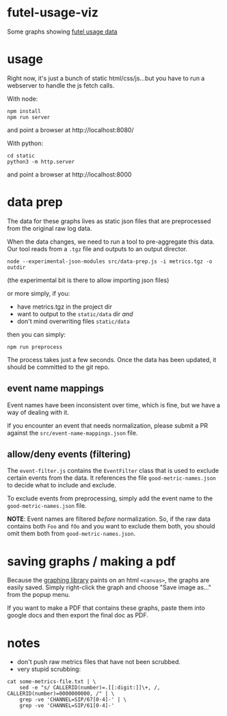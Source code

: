 # futel-usage-viz
Some graphs showing [futel usage data](https://breedx2.github.io/futel-usage-viz/static/)

# usage

Right now, it's just a bunch of static html/css/js...but you have to
run a webserver to handle the js fetch calls.

With node:
```
npm install
npm run server
```
and point a browser at http://localhost:8080/

With python:
```
cd static
python3 -m http.server
```
and point a browser at http://localhost:8000

# data prep

The data for these graphs lives as static json files that are preprocessed
from the original raw log data.

When the data changes, we need to run a tool to pre-aggregate this data.  
Our tool reads from a `.tgz` file and outputs to an output director.

```
node --experimental-json-modules src/data-prep.js -i metrics.tgz -o outdir
```
(the experimental bit is there to allow importing json files)

or more simply, if you:
* have metrics.tgz in the project dir
* want to output to the `static/data` dir *and*
* don't mind overwriting files `static/data`

then you can simply:
```
npm run preprocess
```

The process takes just a few seconds.  Once the data has been updated, it should
be committed to the git repo.

## event name mappings

Event names have been inconsistent over time, which is fine, but we have a way
of dealing with it.

If you encounter an event that needs normalization, please submit a PR against
the `src/event-name-mappings.json` file.

## allow/deny events (filtering)

The `event-filter.js` contains the `EventFilter` class that is used to
exclude certain events from the data.  It references the file `good-metric-names.json`
to decide what to include and exclude.

To exclude events from preprocessing, simply add the event name to the
`good-metric-names.json` file.

**NOTE**: Event names are filtered _before_ normalization.  So, if the raw
data contains both `Foo` and `fOo` and you want to exclude them both, you should
omit them both from `good-metric-names.json`.

# saving graphs / making a pdf

Because the [graphing library](https://www.chartjs.org/) paints on an html
`<canvas>`, the graphs are easily saved.  Simply right-click the graph and choose
"Save image as..." from the popup menu.

If you want to make a PDF that contains these graphs, paste them into google
docs and then export the final doc as PDF.

# notes

* don't push raw metrics files that have not been scrubbed.  
* very stupid scrubbing:
```
cat some-metrics-file.txt | \
    sed -e "s/ CALLERID(number)=.[[:digit:]]\+, /, CALLERID(number)=0000000000, /" | \
    grep -ve 'CHANNEL=SIP/67[0-4]-' | \
    grep -ve 'CHANNEL=SIP/61[0-4]-'
```
